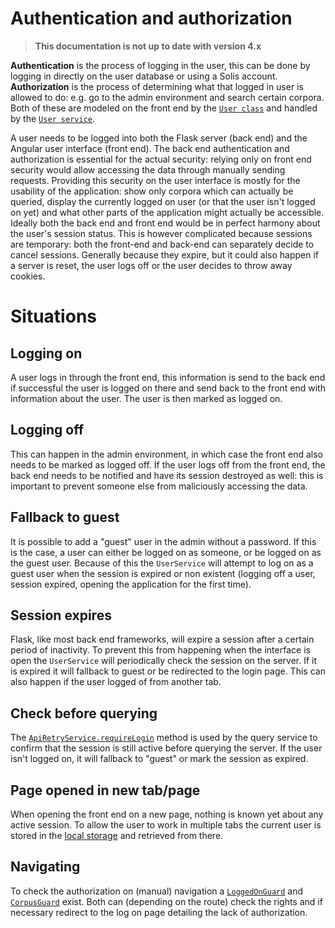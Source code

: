 # Authentication and authorization

> **This documentation is not up to date with version 4.x**

**Authentication** is the process of logging in the user, this can be done by logging in directly on the user database or using a Solis account. **Authorization** is the process of determining what that logged in user is allowed to do: e.g. go to the admin environment and search certain corpora. Both of these are modeled on the front end by the [`User class`](https://github.com/UUDigitalHumanitieslab/I-analyzer/blob/aee207f1a4e1a6fd2521f05f3f34839ab902247c/web-ui/src/app/models/user.ts) and handled by the [`User service`](https://github.com/UUDigitalHumanitieslab/I-analyzer/blob/aee207f1a4e1a6fd2521f05f3f34839ab902247c/web-ui/src/app/services/user.service.ts).

A user needs to be logged into both the Flask server (back end) and the Angular user interface (front end). The back end authentication and authorization is essential for the actual security: relying only on front end security would allow accessing the data through manually sending requests. Providing this security on the user interface is mostly for the usability of the application: show only corpora which can actually be queried, display the currently logged on user (or that the user isn't logged on yet) and what other parts of the application might actually be accessible. Ideally both the back end and front end would be in perfect harmony about the user's session status. This is however complicated because sessions are temporary: both the front-end and back-end can separately decide to cancel sessions. Generally because they expire, but it could also happen if a server is reset, the user logs off or the user decides to throw away cookies.

# Situations

## Logging on

A user logs in through the front end, this information is send to the back end if successful the user is logged on there and send back to the front end with information about the user. The user is then marked as logged on.

## Logging off

This can happen in the admin environment, in which case the front end also needs to be marked as logged off. If the user logs off from the front end, the back end needs to be notified and have its session destroyed as well: this is important to prevent someone else from maliciously accessing the data.

## Fallback to guest

It is possible to add a "guest" user in the admin without a password. If this is the case, a user can either be logged on as someone, or be logged on as the guest user. Because of this the `UserService` will attempt to log on as a guest user when the session is expired or non existent (logging off a user, session expired, opening the application for the first time).

## Session expires

Flask, like most back end frameworks, will expire a session after a certain period of inactivity. To prevent this from happening when the interface is open the `UserService` will periodically check the session on the server. If it is expired it will fallback to guest or be redirected to the login page. This can also happen if the user logged of from another tab.

## Check before querying 

The [`ApiRetryService.requireLogin`](https://github.com/UUDigitalHumanitieslab/I-analyzer/blob/aee207f1a4e1a6fd2521f05f3f34839ab902247c/web-ui/src/app/services/api-retry.service.ts#L18) method is used by the query service to confirm that the session is still active before querying the server. If the user isn't logged on, it will fallback to "guest" or mark the session as expired.

## Page opened in new tab/page

When opening the front end on a new page, nothing is known yet about any active session. To allow the user to work in multiple tabs the current user is stored in the [local storage](https://developer.mozilla.org/en-US/docs/Web/API/Window/localStorage) and retrieved from there.

## Navigating

To check the authorization on (manual) navigation a [`LoggedOnGuard`](https://github.com/UUDigitalHumanitieslab/I-analyzer/blob/aee207f1a4e1a6fd2521f05f3f34839ab902247c/web-ui/src/app/logged-on.guard.ts) and [`CorpusGuard`](https://github.com/UUDigitalHumanitieslab/I-analyzer/blob/aee207f1a4e1a6fd2521f05f3f34839ab902247c/web-ui/src/app/corpus.guard.ts) exist. Both can (depending on the route) check the rights and if necessary redirect to the log on page detailing the lack of authorization.
